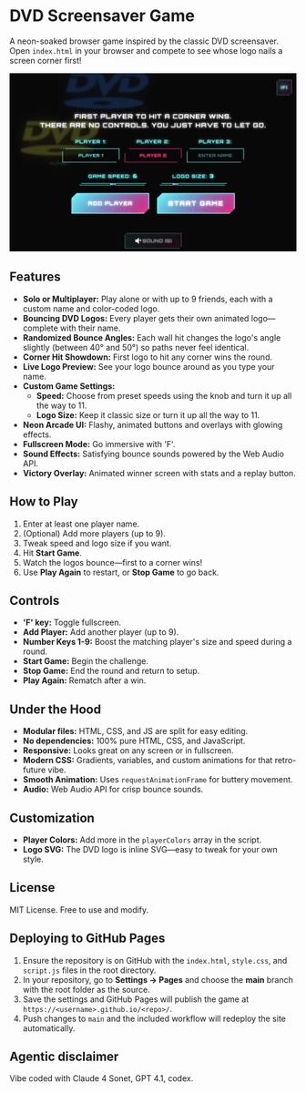 # DVD Screensaver Game

A neon-soaked browser game inspired by the classic DVD screensaver. Open `index.html` in your browser and compete to see whose logo nails a screen corner first!

![](dvd-screensaver-game.png)

## Features
- **Solo or Multiplayer:** Play alone or with up to 9 friends, each with a custom name and color-coded logo.
- **Bouncing DVD Logos:** Every player gets their own animated logo—complete with their name.
- **Randomized Bounce Angles:** Each wall hit changes the logo's angle slightly (between 40° and 50°) so paths never feel identical.
- **Corner Hit Showdown:** First logo to hit any corner wins the round.
- **Live Logo Preview:** See your logo bounce around as you type your name.
- **Custom Game Settings:**
  - **Speed:** Choose from preset speeds using the knob and turn it up all the way to 11.
  - **Logo Size:** Keep it classic size or turn it up all the way to 11.
- **Neon Arcade UI:** Flashy, animated buttons and overlays with glowing effects.
- **Fullscreen Mode:** Go immersive with 'F'.
- **Sound Effects:** Satisfying bounce sounds powered by the Web Audio API.
- **Victory Overlay:** Animated winner screen with stats and a replay button.

## How to Play
1. Enter at least one player name.
2. (Optional) Add more players (up to 9).
3. Tweak speed and logo size if you want.
4. Hit **Start Game**.
5. Watch the logos bounce—first to a corner wins!
6. Use **Play Again** to restart, or **Stop Game** to go back.

## Controls
- **'F' key:** Toggle fullscreen.
- **Add Player:** Add another player (up to 9).
- **Number Keys 1-9:** Boost the matching player's size and speed during a round.
- **Start Game:** Begin the challenge.
- **Stop Game:** End the round and return to setup.
- **Play Again:** Rematch after a win.

## Under the Hood
- **Modular files:** HTML, CSS, and JS are split for easy editing.
- **No dependencies:** 100% pure HTML, CSS, and JavaScript.
- **Responsive:** Looks great on any screen or in fullscreen.
- **Modern CSS:** Gradients, variables, and custom animations for that retro-future vibe.
- **Smooth Animation:** Uses `requestAnimationFrame` for buttery movement.
- **Audio:** Web Audio API for crisp bounce sounds.

## Customization
- **Player Colors:** Add more in the `playerColors` array in the script.
- **Logo SVG:** The DVD logo is inline SVG—easy to tweak for your own style.

## License
MIT License. Free to use and modify.

## Deploying to GitHub Pages
1. Ensure the repository is on GitHub with the `index.html`, `style.css`, and `script.js` files in the root directory.
2. In your repository, go to **Settings → Pages** and choose the **main** branch with the root folder as the source.
3. Save the settings and GitHub Pages will publish the game at `https://<username>.github.io/<repo>/`.
4. Push changes to `main` and the included workflow will redeploy the site automatically.

## Agentic disclaimer

Vibe coded with Claude 4 Sonet, GPT 4.1, codex.
